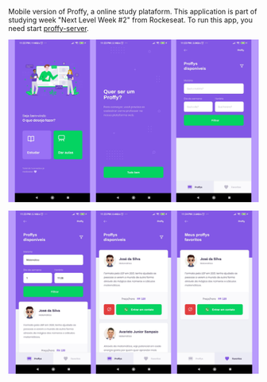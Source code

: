 Mobile version of Proffy, a online study plataform.
This application is part of studying week "Next Level Week #2" from Rockeseat.
To run this app, you need start [proffy-server](https://github.com/ymotse/proffy-server).

![](https://raw.githubusercontent.com/ymotse/proffy-mobile/master/screenshots-examples/proffy_01.jpg?token=AC3CBW6RHHLHTPE3HTQJG2C7GQVR6)

![](https://raw.githubusercontent.com/ymotse/proffy-mobile/master/screenshots-examples/proffy_02.jpg?token=AC3CBW65CPNU2PR4CFFMAQC7GQVS4)

